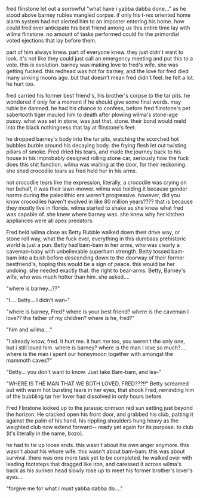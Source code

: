 fred flinstone let out a sorrowful "what have i yabba dabba done..." as he stood above barney rubles mangled corpse. if only his t-rex oriented home alarm system had not alerted him to an imposter entering his home. how could fred ever anticipate his best friend among us this entire time lay with wilma flinstone. no amount of tasks performed could fix the primordial voted ejections that lay before them.

part of him always knew. part of everyone knew. they just didn't want to look. it's not like they could just call an emergency meeting and put this to a vote. this is evolution. barney was making love to fred's wife. she was getting fucked. this redhead was hot for barney, and the love for fred died many sinking moons ago. but that doesn't mean fred didn't feel. he felt a lot. he hurt too.

fred carried his former best friend's, his brother's corpse to the tar pits. he wondered if only for a moment if he should give some final words. may ruble be damned. he had his chance to confess, before fred flinstone's pet sabertooth tiger mauled him to death after plowing wilma's stone-age pussy. what was set in stone, was just that, stone. their bond would meld into the black nothingness that lay at flinstone's feet.

he dropped barney's body into the tar pits, watching the scorched hot bubbles burble around his decaying body. the frying flesh let out twisting pillars of smoke. Fred dried his tears, and made the journey back to his house in his improbably designed rolling stone car, seriously how the fuck does this shit function. wilma was waiting at the door, for their reckoning. she shed crocodile tears as fred held her in his arms.

not crocodile tears like the expression, literally, a crocodile was crying on her behalf, it was their lawn-mower. wilma was holding it because gender norms during the paleolithic era weren't progressive. however, did you know crocodiles haven't evolved in like 80 million years???? that is because they mostly live in florida. wilma started to shake as she knew what fred was capable of. she knew where barney was. she knew why her kitchen appliances were all apex predators.

Fred held wilma close as Betty Rubble walked down their drive way, or stone roll way, what the fuck ever, everything in this dumbass prehistoric world is just a pun. Betty had bam-bam in her arms, who was clearly a caveman-baby with unbelievable superham strength. Betty tossed bam-bam into a bush before descending down to the doorway of their former bestfriend's, hoping this would be a sign of peace. this would be her undoing. she needed exactly that. the right to bear-arms. Betty, Barney's wife, who was much hotter than him. she asked....

"where is barney...??"

"I.... Betty... I didn't wan-"

"where is barney, Fred? where is your best friend? where is the caveman I love?? the father of my children? where is he, fred?"

"him and wilma...."

"I already know, fred. it hurt me. it hurt me too, you weren't the only one, but i still loved him. where is barney? where is the man I love so much?.... where is the man i spent our honeymoon together with amongst the mammoth caves?"

"Betty... you don't want to know. Just take Bam-bam, and lea-"

"WHERE IS THE MAN THAT WE BOTH LOVED, FRED???!!"
Betty screamed out with warm hot bursting tears in her eyes, that shook Fred, reminding him of the bubbling tar her lover had dissolved in only hours before.

Fred Flinstone looked up to the jurassic crimson red sun setting just beyond the horizon. He cracked open his front door, and grabbed his club, patting it against the palm of his hand. his rippling shoulders hung heavy as the weighted club now extend forward-- ready yet again for its purpose. to club (it's literally in the name, bozo).

he had to tie up loose ends. this wasn't about his own anger anymore. this wasn't about his whore wife. this wasn't about bam-bam. this was about survival. there was one more task yet to be completed. he walked over with leading footsteps that dragged like iron, and caressed it across wilma's back as his sunken head slowly rose up to meet his former brother's lover's eyes...

"forgive me for what I must yabba dabba do...."